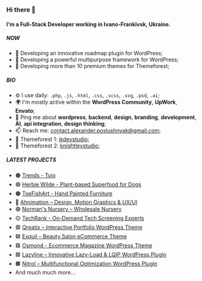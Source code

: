### Hi there 👋

#### I'm a Full-Stack Developer working in Ivano-Frankivsk, Ukraine.

##### NOW

- 🧨 Developing an innovative roadmap plugin for WordPress;
- 🧨 Developing a powerful multipurpose framework for WordPress;
- 🍵 Developing more than 10 premium themes for Themeforest;

##### BIO

- ⚙️ I use daily: `.php`, `.js`, `.html`, `.css`, `.scss`, `.svg`, `.psd`, `.ai`;
- 🌍 I'm mostly active within the **WordPress Community**, **UpWork**, **Envato**;
- 💬 Ping me about **wordpress**, **backend**, **design**, **branding**, **development**, **AI**, **api integration**, **design thinking**;
- 📫 Reach me: [contact.alexander.poslushnyak@gmail.com](contact.alexander.poslushnyak@gmail.com);
- 💼 Themeforest 1: [jkdevstudio](https://themeforest.net/user/jkdevstudio);
- 💼 Themeforest 2: [knightleystudio](https://themeforest.net/user/knightleystudio);

##### LATEST PROJECTS
- 🟠 [Trends - Tuio](https://trends.tuio.ro/)
- 🟣 [Herbie Wilde - Plant-based Superfood for Dogs](https://herbiewilde.co.uk/)
- 🟤 [ToeFishArt - Hand Painted Furniture](https://toefishart.com/)   
- 🔵 [Ahnimation – Design, Motion Graphics & UX/UI](https://ahnimation.com/)
- 🟢 [Norman's Nursery – Wholesale Nursery](https://www.normansnursery.com/)
- 🟡 [TechRank - On-Demand Tech Screening Experts](https://www.techrank.io/)
- 🟥 [Qreatix – Interactive Portfolio WordPress Theme](https://themeforest.net/item/qreatix-interactive-portfolio-wordpress-theme/31728964)
- 🟦 [Exquil – Beauty Salon eCommerce Theme](https://themeforest.net/item/exquil-beauty-salon-ecommerce-theme/34403948)
- 🟪 [Osmond - Ecommerce Magazine WordPress Theme](https://themeforest.net/item/osmond-ecommerce-magazine-wordpress-theme/34061026)
- 🟩 [Lazyline – Innovative Lazy-Load & LQIP WordPress Plugin](https://codecanyon.net/item/lazyline-innovative-lazyload-lqip-wordpress-plugin/35468345)
- 🟧 [Nitrol – Multifunctional Optimization WordPress Plugin](https://codecanyon.net/item/nitrol-multifunctional-optimization-wordpress-plugin/35825640)
- And much much more...
